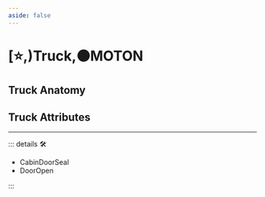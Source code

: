 ```yaml
---
aside: false
---
```

# [⭐,)Truck,🟠MOTON

## Truck Anatomy

## Truck Attributes

---

<!-- =================================================== -->
<!-- =================================================== -->
<!-- =================================================== -->
<!-- =================================================== -->
<!-- =================================================== -->
::: details 🛠

- CabinDoorSeal
- DoorOpen

:::
